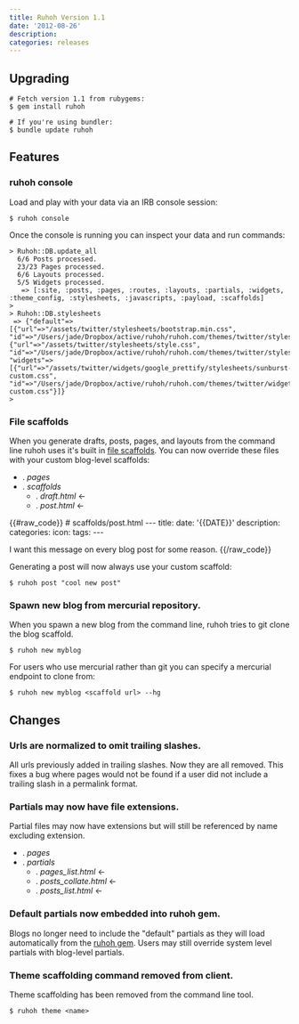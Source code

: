 ```yaml
---
title: Ruhoh Version 1.1
date: '2012-08-26'
description:
categories: releases
---
```


## Upgrading

    # Fetch version 1.1 from rubygems:
    $ gem install ruhoh

    # If you're using bundler:
    $ bundle update ruhoh

## Features

### ruhoh console

Load and play with your data via an IRB console session:

    $ ruhoh console
    
Once the console is running you can inspect your data and run commands:

    > Ruhoh::DB.update_all
      6/6 Posts processed.
      23/23 Pages processed.
      6/6 Layouts processed.
      5/5 Widgets processed.
       => [:site, :posts, :pages, :routes, :layouts, :partials, :widgets, :theme_config, :stylesheets, :javascripts, :payload, :scaffolds]
    >
    > Ruhoh::DB.stylesheets
     => {"default"=>[{"url"=>"/assets/twitter/stylesheets/bootstrap.min.css", "id"=>"/Users/jade/Dropbox/active/ruhoh/ruhoh.com/themes/twitter/stylesheets/bootstrap.min.css"}, {"url"=>"/assets/twitter/stylesheets/style.css", "id"=>"/Users/jade/Dropbox/active/ruhoh/ruhoh.com/themes/twitter/stylesheets/style.css"}], "widgets"=>[{"url"=>"/assets/twitter/widgets/google_prettify/stylesheets/sunburst-custom.css", "id"=>"/Users/jade/Dropbox/active/ruhoh/ruhoh.com/themes/twitter/widgets/google_prettify/stylesheets/sunburst-custom.css"}]}
    >

### File scaffolds

When you generate drafts, posts, pages, and layouts from the command line ruhoh uses it's built in [file scaffolds](https://github.com/ruhoh/ruhoh.rb/tree/master/system/scaffolds).
You can now override these files with your custom blog-level scaffolds:

<ul class="folder-tree">
  <li>
    <span class="ui-silk inline ui-silk-folder">.</span> <em class="page">pages</em>
  </li>
  <li>
    <span class="ui-silk inline ui-silk-folder">.</span> <em class="page">scaffolds</em>
    <ul>
      <li><span class="ui-silk inline ui-silk-page-white-text">.</span> <em>draft.html</em> &larr;</li>
      <li><span class="ui-silk inline ui-silk-page-white-text">.</span> <em>post.html</em> &larr;</li>
    </ul>
  </li>
</ul>

{{#raw_code}}
&#35; scaffolds/post.html
&#45;&#45;&#45;
title:
date: '&#123;&#123;DATE&#125;&#125;'
description:
categories:
icon:
tags:
&#45;&#45;&#45;

I want this message on every blog post for some reason.
{{/raw_code}}

<i></i>
Generating a post will now always use your custom scaffold:

    $ ruhoh post "cool new post"

### Spawn new blog from mercurial repository.

When you spawn a new blog from the command line, ruhoh tries to git clone the blog scaffold.

    $ ruhoh new myblog

For users who use mercurial rather than git you can specify a mercurial endpoint to clone from:

    $ ruhoh new myblog <scaffold url> --hg


## Changes

### Urls are normalized to omit trailing slashes.

All urls previously added in trailing slashes. Now they are all removed.
This fixes a bug where pages would not be found if a user did not include a trailing slash in a permalink format.

### Partials may now have file extensions.

Partial files may now have extensions but will still be referenced by name excluding extension.

<ul class="folder-tree">
  <li>
    <span class="ui-silk inline ui-silk-folder">.</span> <em class="page">pages</em>
  </li>
  <li>
    <span class="ui-silk inline ui-silk-folder">.</span> <em class="page">partials</em>
    <ul>
      <li><span class="ui-silk inline ui-silk-page-white-text">.</span> <em>pages_list.html</em> &larr;</li>
      <li><span class="ui-silk inline ui-silk-page-white-text">.</span> <em>posts_collate.html</em> &larr;</li>
      <li><span class="ui-silk inline ui-silk-page-white-text">.</span> <em>posts_list.html</em> &larr;</li>
    </ul>
  </li>
</ul>

### Default partials now embedded into ruhoh gem.

Blogs no longer need to include the "default" partials as they will load automatically from the [ruhoh gem](https://github.com/ruhoh/ruhoh.rb/tree/master/system/partials).
Users may still override system level partials with blog-level partials.

### Theme scaffolding command removed from client.

Theme scaffolding has been removed from the command line tool. 

    $ ruhoh theme <name>

